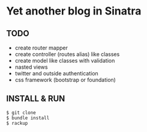 Yet another blog in Sinatra
=============================

TODO
----
- create router mapper
- create controller (routes alias) like classes
- create model like classes with validation
- nasted views
- twitter and outside authentication
- css framework (bootstrap or foundation)

INSTALL & RUN
---
	$ git clone
	$ bundle install
	$ rackup